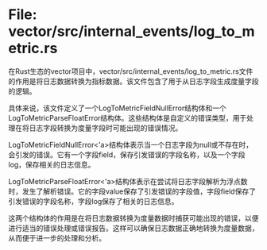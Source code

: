 # File: vector/src/internal_events/log_to_metric.rs

在Rust生态的vector项目中，vector/src/internal_events/log_to_metric.rs文件的作用是将日志数据转换为指标数据。该文件包含了用于从日志字段生成度量字段的逻辑。

具体来说，该文件定义了一个LogToMetricFieldNullError结构体和一个LogToMetricParseFloatError结构体。这些结构体是自定义的错误类型，用于处理在将日志字段转换为度量字段时可能出现的错误情况。

LogToMetricFieldNullError<'a>结构体表示当一个日志字段为null或不存在时，会引发的错误。它有一个字段field，保存引发错误的字段名称，以及一个字段log，保存相关的日志信息。

LogToMetricParseFloatError<'a>结构体表示在尝试将日志字段解析为浮点数时，发生了解析错误。它的字段value保存了引发错误的字段值，字段field保存了引发错误的字段名称，字段log保存了相关的日志信息。

这两个结构体的作用是在将日志数据转换为度量数据时捕获可能出现的错误，以便进行适当的错误处理或错误报告。这样可以确保日志数据正确地转换为度量数据，从而便于进一步的处理和分析。

